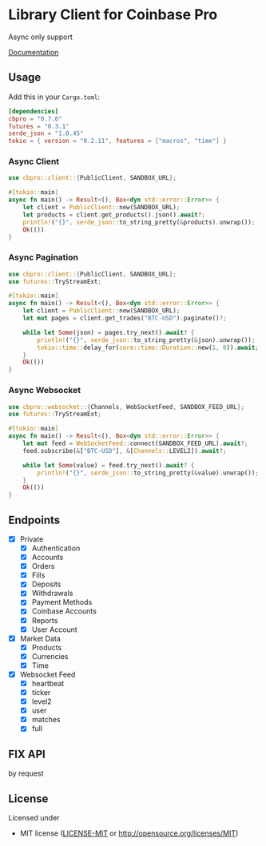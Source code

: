 # Library Client for Coinbase Pro
Async only support

[Documentation](https://docs.rs/cbpro)

## Usage
Add this in your `Cargo.toml`:
```toml
[dependencies]
cbpro = "0.7.0"
futures = "0.3.1"
serde_json = "1.0.45"
tokio = { version = "0.2.11", features = ["macros", "time"] }
```

### Async Client
```rust
use cbpro::client::{PublicClient, SANDBOX_URL};

#[tokio::main]
async fn main() -> Result<(), Box<dyn std::error::Error>> {
    let client = PublicClient::new(SANDBOX_URL);
    let products = client.get_products().json().await?;
    println!("{}", serde_json::to_string_pretty(&products).unwrap());
    Ok(())
}
```

### Async Pagination
```rust
use cbpro::client::{PublicClient, SANDBOX_URL};
use futures::TryStreamExt;

#[tokio::main]
async fn main() -> Result<(), Box<dyn std::error::Error>> {
    let client = PublicClient::new(SANDBOX_URL);
    let mut pages = client.get_trades("BTC-USD").paginate()?;

    while let Some(json) = pages.try_next().await? {
        println!("{}", serde_json::to_string_pretty(&json).unwrap());
        tokio::time::delay_for(core::time::Duration::new(1, 0)).await;
    }
    Ok(())
}
```

### Async Websocket
```rust
use cbpro::websocket::{Channels, WebSocketFeed, SANDBOX_FEED_URL};
use futures::TryStreamExt;

#[tokio::main]
async fn main() -> Result<(), Box<dyn std::error::Error>> {
    let mut feed = WebSocketFeed::connect(SANDBOX_FEED_URL).await?;
    feed.subscribe(&["BTC-USD"], &[Channels::LEVEL2]).await?;

    while let Some(value) = feed.try_next().await? {
        println!("{}", serde_json::to_string_pretty(&value).unwrap());
    }
    Ok(())
}
```

## Endpoints
- [x] Private
  - [x] Authentication
  - [x] Accounts
  - [x] Orders
  - [x] Fills
  - [x] Deposits
  - [x] Withdrawals
  - [x] Payment Methods
  - [x] Coinbase Accounts
  - [x] Reports
  - [x] User Account
- [x] Market Data
  - [x] Products
  - [x] Currencies
  - [x] Time
- [x] Websocket Feed
  - [x] heartbeat
  - [x] ticker
  - [x] level2
  - [x] user
  - [x] matches
  - [x] full

## FIX API
by request

## License

Licensed under

- MIT license ([LICENSE-MIT](LICENSE-MIT) or http://opensource.org/licenses/MIT)